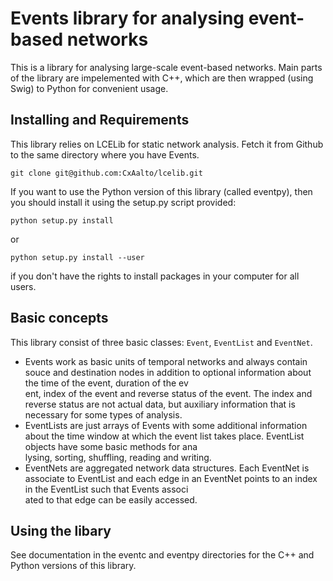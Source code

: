 Events library for analysing event-based networks
=================================================

This is a library for analysing large-scale event-based networks. Main parts of  the library are impelemented with C++, which are then wrapped (using Swig) to Python for convenient usage.

Installing and Requirements
---------------------------

This library relies on LCELib for static network analysis. Fetch it from Github to the same directory where you have Events.

```
git clone git@github.com:CxAalto/lcelib.git
``` 

If you want to use the Python version of this library (called eventpy), then you should install it using the setup.py script provided:

```
python setup.py install
```

or

```
python setup.py install --user
```

if you don't have the rights to install packages in your computer for all users.

Basic concepts
--------------
This library consist of	three basic classes: `Event`, `EventList` and `EventNet`.

* Events work as basic units of temporal networks and always contain souce and destination nodes in addition to optional information about the time of the event, duration of the ev\
ent, index of the event and reverse status of the event. The index and reverse status are not actual data, but auxiliary information that is necessary for some types of analysis. 
* EventLists are just arrays of	    Events with some additional information about the time window at which the event list takes place. EventList objects have some basic methods for ana\
lysing, sorting, shuffling, reading and writing.
* EventNets are aggregated network data structures. Each EventNet is associate to EventList and	each edge in an	EventNet points to an index in the EventList such that Events associ\
ated to that edge can be easily accessed. 




Using the libary
----------------

See documentation in the eventc and eventpy directories for the C++ and Python versions of this library.


